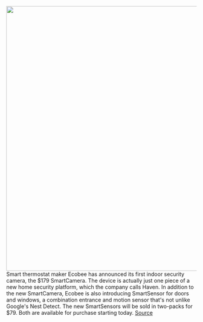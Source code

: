 <img src='https://cdn.vox-cdn.com/thumbor/t-HViZZ9hznx87OpbAxppPpEzBo=/0x0:2880x1440/1200x800/filters:focal(1210x490:1670x950)/cdn.vox-cdn.com/uploads/chorus_image/image/66655026/ecobee_SmartCamera_1.0.png' width='700px' /><br/>
Smart thermostat maker Ecobee has announced its first indoor security camera, the $179 SmartCamera. The device is actually just one piece of a new home security platform, which the company calls Haven. In addition to the new SmartCamera, Ecobee is also introducing SmartSensor for doors and windows, a combination entrance and motion sensor that's not unlike Google's Nest Detect. The new SmartSensors will be sold in two-packs for $79. Both are available for purchase starting today.
<a href='https://www.theverge.com/2020/4/15/21221291/ecobee-smartcamera-haven-security-platorm-smart-home-price-specs-features'> Source <a/>